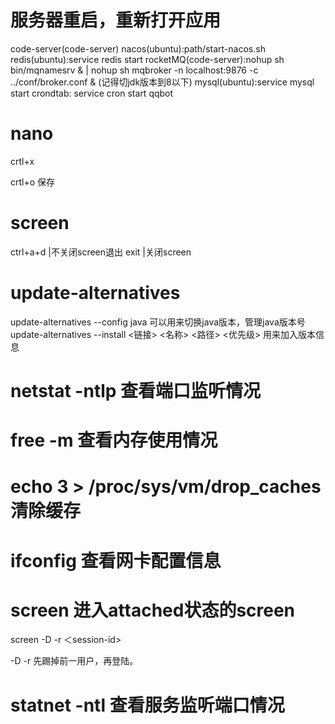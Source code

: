 # 服务器重启，重新打开应用
code-server(code-server)
nacos(ubuntu):path/start-nacos.sh
redis(ubuntu):service redis start
rocketMQ(code-server):nohup sh bin/mqnamesrv &  |  nohup sh mqbroker -n localhost:9876 -c ../conf/broker.conf &   (记得切jdk版本到8以下)
mysql(ubuntu):service mysql start
crondtab: service cron start
qqbot

# nano
crtl+x 

crtl+o 保存

# screen

ctrl+a+d    |不关闭screen退出
exit        |关闭screen

# update-alternatives
update-alternatives --config java 可以用来切换java版本，管理java版本号
update-alternatives --install <链接> <名称> <路径> <优先级>  用来加入版本信息

# netstat -ntlp 查看端口监听情况

# free -m 查看内存使用情况

# echo 3 > /proc/sys/vm/drop_caches 清除缓存

# ifconfig 查看网卡配置信息

# screen 进入attached状态的screen
screen -D  -r ＜session-id>

-D -r  先踢掉前一用户，再登陆。

# statnet -ntl 查看服务监听端口情况